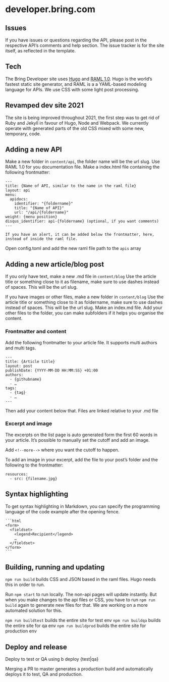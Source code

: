 # developer.bring.com

## Issues
If you have issues or questions regarding the API, please post in the respective API’s comments and help section. The issue tracker is for the site itself, as reflected in the template.

## Tech
The Bring Developer site uses [Hugo](https://gohugo.io/) and
[RAML 1.0](https://raml.org/). Hugo is the world’s fastest static site generator, and RAML
is a a YAML-based modeling language for APIs. We use CSS with some light post processing.

## Revamped dev site 2021
The site is being improved throughout 2021, the first step was to get rid of Ruby and Jekyll in favour of Hugo, Node and Webpack. We currently operate with generated parts of the old CSS mixed with some new, temporary, code.

## Adding a new API
Make a new folder in `content/api`, the folder name will be the url slug.
Use RAML 1.0 for you documentation file.
Make a index.html file containing the following frontmatter:
```
---
title: {Name of API, similar to the name in the raml file}
layout: api
menu:
  apidocs:
    identifier: "{foldername}"
    title: "{Name of API}"
    url: "/api/{foldername}"
weight: {menu position}
disqus_identifier: api-{foldername} (optional, if you want comments)
---

If you have an alert, it can be added below the frontmatter, here, instead of inside the raml file.
```

Open config.toml and add the new raml file path to the `apis` array

## Adding a new article/blog post
If you only have text, make a new .md file in `content/blog`
Use the article title or something close to it as filename, make sure to use dashes instead of spaces. This will be the url slug.

If you have images or other files, make a new folder in `content/blog`
Use the article title or something close to it as foldername, make sure to use dashes instead of spaces. This will be the url slug.
Make an index.md file.
Add your other files to the folder, you can make subfolders if it helps you organise the content.

### Frontmatter and content
Add the following frontmatter to your article file. It supports multi authors and multi tags.

```
---
title: {Article title}
layout: post
publishDate: {YYYY-MM-DD HH:MM:SS} +01:00
authors:
  - {githubname}
  - …
tags:
  - {tag}
  - …
---
```

Then add your content below that.
Files are linked relative to your .md file

### Excerpt and image
The excerpts on the list page is auto generated form the first 60 words in your article. It’s possible to manually set the cutoff and add an image.

Add `<!--more-->` where you want the cutoff to happen.

To add an image in your excerpt, add the file to your post’s folder and the following to the frontmatter:
```
resources:
  - src: {filename.jpg}
```

## Syntax highlighting
To get syntax highlighting in Markdown, you can specify the programming language of the code example after the opening fence.

~~~
```html
<form>
  <fieldset>
    <legend>Recipient</legend>
    …
  </fieldset>
</form>
```
~~~

## Building, running and updating
`npm run build` builds CSS and JSON based in the raml files. Hugo needs this in order to run.

Run `npm start` to run locally. The non-api pages will update instantly. But when you make changes to the api files or CSS, you have to run `npm run build` again to generate new files for that.
We are working on a more automated solution for this.

`npm run buildtest` builds the entire site for test env
`npm run buildqa` builds the entire site for qa env
`npm run buildprod` builds the entire site for production env

## Deploy and release

Deploy to test or QA using b deploy {test|qa}

Merging a PR to master generates a production build and automatically deploys it to test, QA and production.
